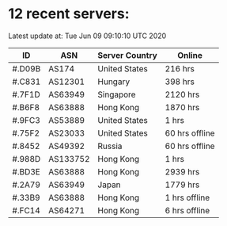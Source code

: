 # 12 recent servers:

Latest update at: Tue Jun 09 09:10:10 UTC 2020

| ID | ASN | Server Country | Online |
| -- | --- | -------------- | ------ |
| #.D09B | AS174 | United States | 216 hrs |
| #.C831 | AS12301 | Hungary | 398 hrs |
| #.7F1D | AS63949 | Singapore | 2120 hrs |
| #.B6F8 | AS63888 | Hong Kong | 1870 hrs |
| #.9FC3 | AS53889 | United States | 1 hrs |
| #.75F2 | AS23033 | United States | 60 hrs offline |
| #.8452 | AS49392 | Russia | 60 hrs offline |
| #.988D | AS133752 | Hong Kong | 1 hrs |
| #.BD3E | AS63888 | Hong Kong | 2939 hrs |
| #.2A79 | AS63949 | Japan | 1779 hrs |
| #.33B9 | AS63888 | Hong Kong | 1 hrs offline |
| #.FC14 | AS64271 | Hong Kong | 6 hrs offline |

